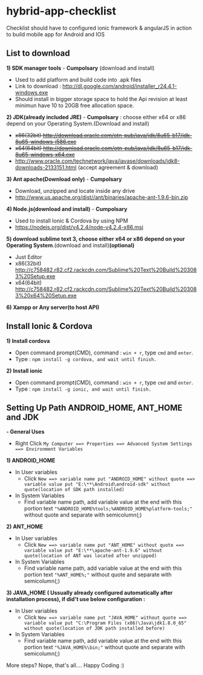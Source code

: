 # hybrid-app-checklist
Checklist should have to configured ionic framework &amp; angularJS in action to build mobile app for Android and IOS

## List to download
**1) SDK manager tools** - **Cumpolsary** (download and install)
  - Used to add platform and build code into .apk files
  - Link to download : http://dl.google.com/android/installer_r24.4.1-windows.exe
  - Should install in bigger storage space to hold the Api revision at least minimun have 10 to 20GB free allocation space.

**2) JDK(already included JRE)** - **Cumpolsary** : choose either x64 or x86 depend on your Operating System.(Download and install)
  - ~~x86(32bit) http://download.oracle.com/otn-pub/java/jdk/8u65-b17/jdk-8u65-windows-i586.exe~~
  - ~~x64(64bit) http://download.oracle.com/otn-pub/java/jdk/8u65-b17/jdk-8u65-windows-x64.exe~~
  - http://www.oracle.com/technetwork/java/javase/downloads/jdk8-downloads-2133151.html (accept agreement & download)

**3) Ant apache(Download only)**  - **Cumpolsary** 
  - Download, unzipped and locate inside any drive
  - http://www.us.apache.org/dist//ant/binaries/apache-ant-1.9.6-bin.zip
   
**4) Node.js(download and install)**  - **Cumpolsary** 
  - Used to install Ionic & Cordova by using NPM
  - https://nodejs.org/dist/v4.2.4/node-v4.2.4-x86.msi

**5) download sublime text 3, choose either x64 or x86 depend on your Operating System**.(download and install)**(optional)**
   - Just Editor
   - x86(32bit) http://c758482.r82.cf2.rackcdn.com/Sublime%20Text%20Build%203083%20Setup.exe
   - x64(64bit) http://c758482.r82.cf2.rackcdn.com/Sublime%20Text%20Build%203083%20x64%20Setup.exe

**6) Xampp or Any server(to host API)**

## Install Ionic & Cordova
**1) Install cordova**
   - Open command prompt(CMD), command : `win + r`, type `cmd` and `enter`.
   - Type : `npm install -g cordova, and wait until finish.`

**2) Install ionic**
   - Open command prompt(CMD), command : `win + r`, type `cmd` and `enter`.
   - Type : `npm install -g ionic, and wait until finish.`

## Setting Up Path ANDROID_HOME, ANT_HOME and JDK
**- General Uses**
  - Right Click `My Computer ==> Properties ==> Advanced System Settings ==> Environment Variables`
  
**1) ANDROID_HOME**
  - In User variables
    - Click `New ==> variable name put "ANDROID_HOME" without quote ==> variable value put "E:\**\Android\android-sdk" without quote(location of SDK path installed)`
  - In System Variables
    - Find variable name path, add variable value at the end with this portion text `"%ANDROID_HOME%tools;%ANDROID_HOME%platform-tools;"` without quote and separate with semicolumn(;)
  
**2) ANT_HOME**
  - In User variables
    - Click `New ==> variable name put "ANT_HOME" without quote ==> variable value put "E:\**\apache-ant-1.9.6" without quote(location of ANT was located after unzipped)`
  - In System Variables
    - Find variable name path, add variable value at the end with this portion text `"%ANT_HOME%;"` without quote and separate with semicolumn(;)
  
**3) JAVA_HOME ( Ussually already configured automatically after installation process), if did't use below configuration :**
  - In User variables
    - Click `New ==> variable name put "JAVA_HOME" without quote ==> variable value put "C:\Program Files (x86)\Java\jdk1.8.0_65" without quote(location of JDK path installed before)`
  - In System Variables
    - Find variable name path, add variable value at the end with this portion text `"%JAVA_HOME%\bin;"` without quote and separate with semicolumn(;)
  
More steps? Nope, that's all.... Happy Coding :)
